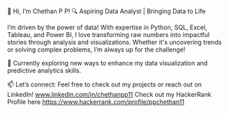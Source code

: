
👋 Hi, I’m Chethan P P! 
🔍 Aspiring Data Analyst | Bringing Data to Life

I’m driven by the power of data! With expertise in Python, SQL, Excel, Tableau, and Power BI, I love transforming raw numbers into impactful stories through analysis and visualizations. 
Whether it's uncovering trends or solving complex problems, I’m always up for the challenge!

🚀 Currently exploring new ways to enhance my data visualization and predictive analytics skills.

📫 Let’s connect: Feel free to check out my projects or reach out on LinkedIn! www.linkedin.com/in/chethanpp11
 Check out my HackerRank Profile here https://www.hackerrank.com/profile/ppchethan11

